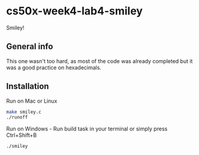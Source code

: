 # cs50x-week4-lab4-smiley
Smiley!

## General info

This one wasn't too hard, as most of the code was already completed but it was a good practice on hexadecimals.

## Installation
Run on Mac or Linux
```bash
make smiley.c
./runoff
```
Run on Windows - Run build task in your terminal or simply press Ctrl+Shift+B
```bash
./smiley
```

